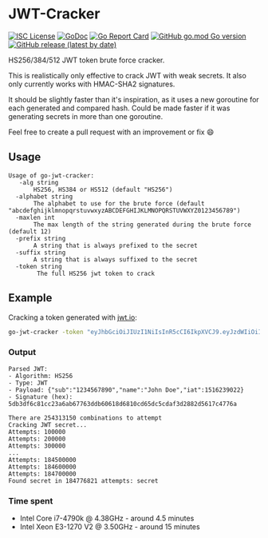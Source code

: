 # JWT-Cracker
[![ISC License](http://img.shields.io/badge/license-ISC-blue.svg)](https://github.com/pedroalbanese/jwt-cracker/blob/master/LICENSE.md) 
[![GoDoc](https://godoc.org/github.com/pedroalbanese/jwt-cracker?status.png)](http://godoc.org/github.com/pedroalbanese/jwt-cracker)
[![Go Report Card](https://goreportcard.com/badge/github.com/pedroalbanese/jwt-cracker)](https://goreportcard.com/report/github.com/pedroalbanese/jwt-cracker)
[![GitHub go.mod Go version](https://img.shields.io/github/go-mod/go-version/pedroalbanese/jwt-cracker)](https://golang.org)
[![GitHub release (latest by date)](https://img.shields.io/github/v/release/pedroalbanese/jwt-cracker)](https://github.com/pedroalbanese/jwt-cracker/releases)

HS256/384/512 JWT token brute force cracker.

This is realistically only effective to crack JWT with weak secrets. It also only currently works with HMAC-SHA2 signatures.

It should be slightly faster than it's inspiration, as it uses a new goroutine for each generated and compared hash. Could be made faster if it was generating secrets in more than one goroutine.

Feel free to create a pull request with an improvement or fix :smile:

## Usage
```
Usage of go-jwt-cracker:
   -alg string
       HS256, HS384 or HS512 (default "HS256")
  -alphabet string
       The alphabet to use for the brute force (default "abcdefghijklmnopqrstuvwxyzABCDEFGHIJKLMNOPQRSTUVWXYZ0123456789")
  -maxlen int
       The max length of the string generated during the brute force (default 12)
  -prefix string
       A string that is always prefixed to the secret
  -suffix string
       A string that is always suffixed to the secret
  -token string
        The full HS256 jwt token to crack
```

## Example
Cracking a token generated with [jwt.io](https://jwt.io):

```bash
go-jwt-cracker -token "eyJhbGciOiJIUzI1NiIsInR5cCI6IkpXVCJ9.eyJzdWIiOiIxMjM0NTY3ODkwIiwibmFtZSI6IkpvaG4gRG9lIiwiaWF0IjoxNTE2MjM5MDIyfQ.XbPfbIHMI6arZ3Y922BhjWgQzWXcXNrz0ogtVhfEd2o" -alphabet "abcdefghijklmnopqrstuwxyz" -maxlen 6
```

### Output

```
Parsed JWT:
- Algorithm: HS256
- Type: JWT
- Payload: {"sub":"1234567890","name":"John Doe","iat":1516239022}
- Signature (hex): 5db3df6c81cc23a6ab67763ddb60618d6810cd65dc5cdaf3d2882d5617c4776a

There are 254313150 combinations to attempt
Cracking JWT secret...
Attempts: 100000
Attempts: 200000
Attempts: 300000
...
Attempts: 184500000
Attempts: 184600000
Attempts: 184700000
Found secret in 184776821 attempts: secret
```

### Time spent
- Intel Core i7-4790k @ 4.38GHz - around 4.5 minutes
- Intel Xeon E3-1270 V2 @ 3.50GHz - around 15 minutes
